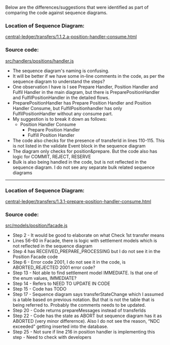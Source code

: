 Below are the differences/suggestions that were identified as part of comparing the code against sequence diagrams.

### Location of Sequence Diagram:
[central-ledger/transfers/1.1.2.a-position-handler-consume.html](https://docs.mojaloop.io/technical/central-ledger/transfers/1.1.2.a-position-handler-consume.html)
### Source code:
[src/handlers/positions/handler.js](https://github.com/mojaloop/central-ledger/blob/master/src/handlers/positions/handler.js)
 - The sequence diagram's naming is confusing. 
 - It will be better if we have some in-line comments in the code, as per the sequence diagram to understand the steps?
 - One observation I have is I see Prepare Handler, Position Handler and Fulfil Handler in the main diagram, but there is PreparePositionHandler and FulfilPositionHandler in the detailed flows. 
 - PreparePositionHandler has Prepare Position Handler and Position Handler Consume, but FulfilPositionhandler has only FulfilPositionHandler without any consume part. 
 - My suggestion is to break it down as follows:
    - Position Handler Consume
      - Prepare Position Handler
      - Fulfill Position Handler
 - The code also checks for the presence of transferId in lines 110-115. This is not listed in the validate Event block in the sequence diagram
 - The diagram only checks for position&prepare. But the code also has logic for COMMIT, REJECT, RESERVE
 - Bulk is also being handled in the code, but is not reflected in the sequence diagram. I do not see any separate bulk related sequence diagrams

---
### Location of Sequence Diagram:
[central-ledger/transfers/1.3.1-prepare-position-handler-consume.html](https://docs.mojaloop.io/technical/central-ledger/transfers/1.3.1-prepare-position-handler-consume.html)
### Source code:
[src/models/position/facade.js](https://github.com/mojaloop/central-ledger/blob/master/src/models/position/facade.js)
 - Step 2 - It would be good to elaborate on what Check 1st transfer means
 - Lines 56-60 in Facade, there is logic with settlement models which is not reflected in the sequence diagram
 - Step 4 has RECEIVED_PREPARE_PROCESSING but I do not see it in the Position Facade code 
 - Step 6 - Error code 2001, I do not see it in the code, is ABORTED_REJECTED 2001 error code?
 - Step 13 - Not able to find settlement model IMMEDIATE. Is that one of the enum values, IMMEDIATE?
 - Step 14 - Refers to NEED TO UPDATE IN CODE
 - Step 15 - Code has TODO 
 - Step 17 - Sequence diagram says transferStateChange which I assumed is a table based on previous notation. But that is not the table that is being referred to. Probably the comments needs to be updated.
 - Step 20 - Code returns prepareMessages instead of transferIds
 - Step 22 - Code has the state as ABORT but sequence diagram has it as ABORTED (very minor differernce). Also I do not see the reason, “NDC exceeded” getting inserted into the database.
 - Step 25 - Not sure if line 216 in position handler is implementing this step - Need to check with developers

